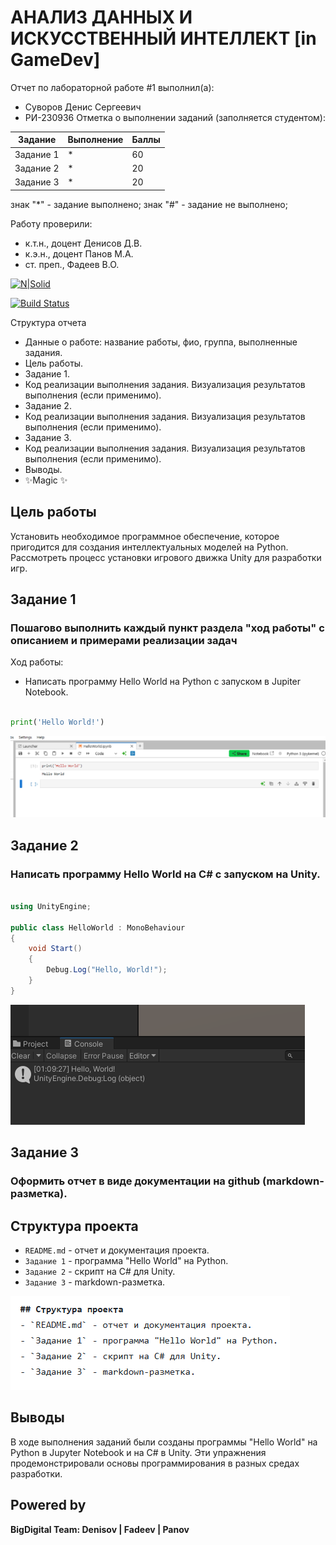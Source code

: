 # АНАЛИЗ ДАННЫХ И ИСКУССТВЕННЫЙ ИНТЕЛЛЕКТ [in GameDev]
Отчет по лабораторной работе #1 выполнил(а):
- Суворов Денис Сергеевич
- РИ-230936
Отметка о выполнении заданий (заполняется студентом):

| Задание | Выполнение | Баллы |
| ------ | ------ | ------ |
| Задание 1 | * | 60 |
| Задание 2 | * | 20 |
| Задание 3 | * | 20 |

знак "*" - задание выполнено; знак "#" - задание не выполнено;

Работу проверили:
- к.т.н., доцент Денисов Д.В.
- к.э.н., доцент Панов М.А.
- ст. преп., Фадеев В.О.

[![N|Solid](https://cldup.com/dTxpPi9lDf.thumb.png)](https://nodesource.com/products/nsolid)

[![Build Status](https://travis-ci.org/joemccann/dillinger.svg?branch=master)](https://travis-ci.org/joemccann/dillinger)

Структура отчета

- Данные о работе: название работы, фио, группа, выполненные задания.
- Цель работы.
- Задание 1.
- Код реализации выполнения задания. Визуализация результатов выполнения (если применимо).
- Задание 2.
- Код реализации выполнения задания. Визуализация результатов выполнения (если применимо).
- Задание 3.
- Код реализации выполнения задания. Визуализация результатов выполнения (если применимо).
- Выводы.
- ✨Magic ✨

## Цель работы
Установить необходимое программное обеспечение, которое пригодится для создания интеллектуальных моделей на Python. Рассмотреть процесс установки игрового движка Unity для разработки игр.

## Задание 1
### Пошагово выполнить каждый пункт раздела "ход работы" с описанием и примерами реализации задач
Ход работы:
- Написать программу Hello World на Python с запуском в Jupiter Notebook.
```py

print('Hello World!')

```
![img](1.png)





## Задание 2
### Написать программу Hello World на C# с запуском на Unity. 
```csharp

using UnityEngine;

public class HelloWorld : MonoBehaviour
{
    void Start()
    {
        Debug.Log("Hello, World!");
    }
}

```

![img](2.png)




## Задание 3
### Оформить отчет в виде документации на github (markdown-разметка).

## Структура проекта
- `README.md` - отчет и документация проекта.
- `Задание 1` - программа "Hello World" на Python.
- `Задание 2` - скрипт на C# для Unity.
- `Задание 3` - markdown-разметка.

![img](3.png)



## Выводы

В ходе выполнения заданий были созданы программы "Hello World" на Python в Jupyter Notebook и на C# в Unity. Эти упражнения продемонстрировали основы программирования в разных средах разработки.

## Powered by

**BigDigital Team: Denisov | Fadeev | Panov**
